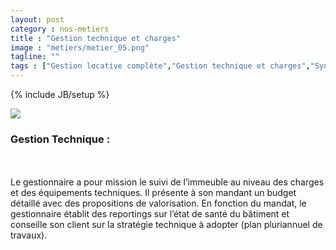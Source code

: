 ```yaml
---
layout: post
category : nos-metiers
title : "Gestion technique et charges"
image : "metiers/metier_05.png"
tagline: ""
tags : ["Gestion locative complète","Gestion technique et charges","Syndicat de copropriété","Gestion d'entrepôts"]
---
```

{% include JB/setup %}
<div class="row">
    <div class="col-md-12 col-lg-12">
        <img src="{{ ASSET_PATH }}/metiers/img/gestion_technique.jpg" class="img-responsive">
    </div>
    <div class="col-md-12 col-lg-12 text-center">
    <p>
      <h3>Gestion Technique : </h3><br /><br />
    Le gestionnaire a pour mission le suivi de l’immeuble au niveau des charges et des équipements techniques. Il présente à son mandant un budget détaillé avec des propositions de valorisation. En fonction du mandat, le gestionnaire établit des reportings sur l’état de santé du bâtiment et conseille son client sur la stratégie technique à adopter (plan pluriannuel de travaux).
    </p>
</div>
